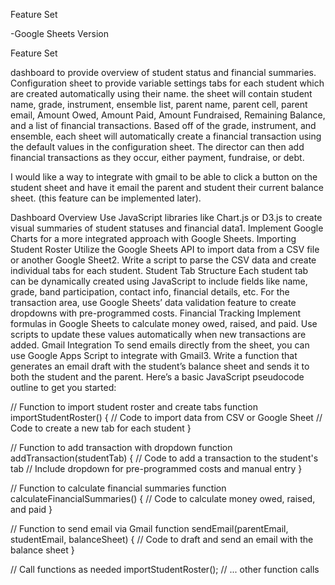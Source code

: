 Feature Set

-Google Sheets Version 

Feature Set

dashboard to provide overview of student status and financial summaries. 
Configuration sheet to provide variable settings
tabs for each student which are created automatically using their name. the sheet will contain student name, grade, instrument, ensemble list, parent name, parent cell, parent email, Amount Owed, Amount Paid, Amount Fundraised, Remaining Balance, and a list of financial transactions. Based off of the grade, instrument, and ensemble, each sheet will automatically create a financial transaction using the default values in the configuration sheet. The director can then add financial transactions as they occur, either payment, fundraise, or debt. 



I would like a way to integrate with gmail to be able to click a button on the student sheet and have it email the parent and student their current balance sheet. (this feature can be implemented later).





Dashboard Overview
Use JavaScript libraries like Chart.js or D3.js to create visual summaries of student statuses and financial data1.
Implement Google Charts for a more integrated approach with Google Sheets.
Importing Student Roster
Utilize the Google Sheets API to import data from a CSV file or another Google Sheet2.
Write a script to parse the CSV data and create individual tabs for each student.
Student Tab Structure
Each student tab can be dynamically created using JavaScript to include fields like name, grade, band participation, contact info, financial details, etc.
For the transaction area, use Google Sheets’ data validation feature to create dropdowns with pre-programmed costs.
Financial Tracking
Implement formulas in Google Sheets to calculate money owed, raised, and paid.
Use scripts to update these values automatically when new transactions are added.
Gmail Integration
To send emails directly from the sheet, you can use Google Apps Script to integrate with Gmail3.
Write a function that generates an email draft with the student’s balance sheet and sends it to both the student and the parent.
Here’s a basic JavaScript pseudocode outline to get you started:

// Function to import student roster and create tabs
function importStudentRoster() {
  // Code to import data from CSV or Google Sheet
  // Code to create a new tab for each student
}

// Function to add transaction with dropdown
function addTransaction(studentTab) {
  // Code to add a transaction to the student's tab
  // Include dropdown for pre-programmed costs and manual entry
}

// Function to calculate financial summaries
function calculateFinancialSummaries() {
  // Code to calculate money owed, raised, and paid
}

// Function to send email via Gmail
function sendEmail(parentEmail, studentEmail, balanceSheet) {
  // Code to draft and send an email with the balance sheet
}

// Call functions as needed
importStudentRoster();
// ... other function calls




